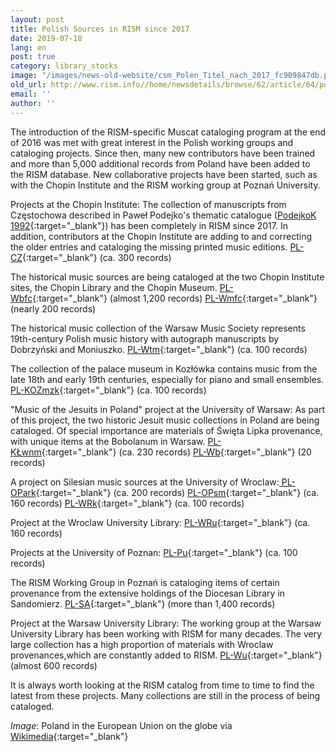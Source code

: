 ```yaml
---
layout: post
title: Polish Sources in RISM since 2017
date: 2019-07-18
lang: en
post: true
category: library_stocks
image: "/images/news-old-website/csm_Polen_Titel_nach_2017_fc909847db.png"
old_url: http://www.rism.info//home/newsdetails/browse/62/article/64/polish-sources-in-rism-since-2017.html
email: ''
author: ''
---
```


The introduction of the RISM-specific Muscat cataloging program at the end of 2016 was met with great interest in the Polish working groups and cataloging projects. Since then, many new contributors have been trained and more than 5,000 additional records from Poland have been added to the RISM database. New collaborative projects have been started, such as with the Chopin Institute and the RISM working group at Poznań University.

Projects at the Chopin Institute:
The collection of manuscripts from Częstochowa described in Paweł Podejko's thematic catalogue ([PodejkoK 1992](https://opac.rism.info/search?id=lit1869){:target="_blank"}) has been completely in RISM since 2017. In addition, contributors at the Chopin Institute are adding to and correcting the older entries and cataloging the missing printed music editions.
[PL-CZ](https://opac.rism.info/search?View=rism&siglum=PL-CZ&Language=en){:target="_blank"} (ca. 300 records)

The historical music sources are being cataloged at the two Chopin Institute sites, the Chopin Library and the Chopin Museum.
[PL-Wbfc](https://opac.rism.info/search?View=rism&siglum=PL-Wbfc&Language=en){:target="_blank"} (almost 1,200 records)
[PL-Wmfc](https://opac.rism.info/search?View=rism&siglum=PL-Wmfc&Language=en){:target="_blank"} (nearly 200 records)

The historical music collection of the Warsaw Music Society represents 19th-century Polish music history with autograph manuscripts by Dobrzyński and Moniuszko.
[PL-Wtm](https://opac.rism.info/search?View=rism&siglum=PL-Wtm&Language=en){:target="_blank"} (ca. 100 records)

The collection of the palace museum in Kozłówka contains music from the late 18th and early 19th centuries, especially for piano and small ensembles.
[PL-KOZmzk](https://opac.rism.info/search?View=rism&siglum=PL-KOZmzk&Language=en){:target="_blank"} (ca. 100 records)

"Music of the Jesuits in Poland" project at the University of Warsaw:
As part of this project, the two historic Jesuit music collections in Poland are being cataloged. Of special importance are materials of Święta Lipka provenance, with unique items at the Bobolanum in Warsaw.
[PL-KŁwnm](https://opac.rism.info/search?View=rism&siglum=PL-K%C5%81wnm&Language=en){:target="_blank"} (ca. 230 records)
[PL-Wb](https://opac.rism.info/search?View=rism&siglum=PL-Wb&Language=en){:target="_blank"} (20 records)

A project on Silesian music sources at the University of Wroclaw:[
PL-OPark](https://opac.rism.info/search?View=rism&siglum=PL-OPark&Language=en){:target="_blank"} (ca. 200 records)
[PL-OPsm](https://opac.rism.info/search?View=rism&siglum=PL-OPsm&Language=en){:target="_blank"} (ca. 160 records)
[PL-WRk](https://opac.rism.info/search?View=rism&siglum=PL-WRk&Language=en){:target="_blank"} (ca. 100 records)

Project at the Wroclaw University Library: [PL-WRu](https://opac.rism.info/search?View=rism&siglum=PL-WRu&Language=en){:target="_blank"} (ca. 160 records)

Projects at the University of Poznan: [PL-Pu](https://opac.rism.info/search?View=rism&siglum=PL-Pu&Language=en){:target="_blank"} (ca. 100 records)

The RISM Working Group in Poznań is cataloging items of certain provenance from the extensive holdings of the Diocesan Library in Sandomierz.
[PL-SA](https://opac.rism.info/search?View=rism&siglum=PL-SA&Language=en){:target="_blank"} (more than 1,400 records)

Project at the Warsaw University Library:
The working group at the Warsaw University Library has been working with RISM for many decades. The very large collection has a high proportion of materials with Wroclaw provenances,which are constantly added to RISM.
[PL-Wu](https://opac.rism.info/search?View=rism&siglum=PL-Wu&Language=en){:target="_blank"} (almost 600 records)

It is always worth looking at the RISM catalog from time to time to find the latest from these projects. Many collections are still in the process of being cataloged.


_Image_: Poland in the European Union on the globe via [Wikimedia](https://upload.wikimedia.org/wikipedia/commons/thumb/e/e1/Poland_in_the_European_Union_on_the_globe_%28Europe_centered%29.svg/1200px-Poland_in_the_European_Union_on_the_globe_%28Europe_centered%29.svg.png){:target="_blank"}

